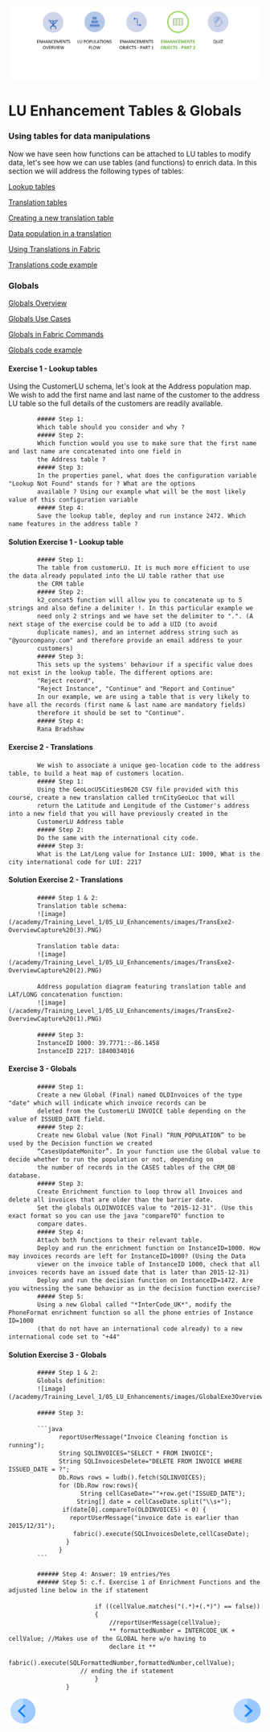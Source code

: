 ![](/academy/Training_Level_1/05_LU_Enhancements/images/EnhancementTablesState.PNG) 

#   LU Enhancement Tables & Globals


### Using tables for data manipulations

Now we have seen how functions can be attached to LU tables to modify data, let's see how we can use tables (and functions) 
to enrich data.
In this section we will address the following types of tables:

[Lookup tables](/articles/07_table_population/11_lookup_tables.md)

[Translation tables](/articles/09_translations/01_translations_overview_and_use_cases.md)

[Creating a new translation table](/articles/09_translations/02_creating_a_new_translation_in_fabric.md) 

[Data population in a translation](/articles/09_translations/03_data_population_in_a_translation.md)

[Using Translations in Fabric](/articles/09_translations/04_using_translations_in_fabric.md)

[Translations code example](/articles/09_translations/05_translations_code_examples.md)



### Globals

[Globals Overview](/articles/08_globals/01_globals_overview.md)

[Globals Use Cases](/articles/08_globals/02_globals_use_cases.md)

[Globals in Fabric Commands](/articles/08_globals/03_set_globals.md)

[Globals code example](/articles/08_globals/04_globals_code_examples.md)



#### Exercise 1 - Lookup tables
Using the CustomerLU schema, let's look at the Address population map. We wish to add the first name and last name of the 
customer to the address LU table so the full details of the customers are readily available.

            ##### Step 1: 
            Which table should you consider and why ?
            ##### Step 2: 
            Which function would you use to make sure that the first name and last name are concatenated into one field in 
            the Address table ?
            ##### Step 3: 
            In the properties panel, what does the configuration variable "Lookup Not Found" stands for ? What are the options 
            available ? Using our example what will be the most likely value of this configuration variable
            ##### Step 4: 
            Save the lookup table, deploy and run instance 2472. Which name features in the address table ?


#### Solution Exercise 1 - Lookup table

            ##### Step 1: 
            The table from customerLU. It is much more efficient to use the data already populated into the LU table rather that use
            the CRM table
            ##### Step 2: 
            k2_concat5 function will allow you to concatenate up to 5 strings and also define a delimiter !. In this particular example we 
            need only 2 strings and we have set the delimiter to ".". (A next stage of the exercise could be to add a UID (to avoid 
            duplicate names), and an internet address string such as "@yourcompany.com" and therefore provide an email address to your
            customers)
            ##### Step 3:
            This sets up the systems' behaviour if a specific value does not exist in the lookup table. The different options are: 
            "Reject record", 
            "Reject Instance", "Continue" and "Report and Continue"
            In our example, we are using a table that is very likely to have all the records (first name & last name are mandatory fields) 
            therefore it should be set to "Continue".
            ##### Step 4: 
            Rana Bradshaw



#### Exercise 2 - Translations
            We wish to associate a unique geo-location code to the address table, to build a heat map of customers location.
            ##### Step 1: 
            Using the GeoLocUSCities0620 CSV file provided with this course, create a new translation called trnCityGeoLoc that will 
            return the Latitude and Longitude of the Customer's address into a new field that you will have previously created in the 
            CustomerLU Address table
            ##### Step 2: 
            Do the same with the international city code.
            ##### Step 3: 
            What is the Lat/Long value for Instance LUI: 1000, What is the city international code for LUI: 2217


#### Solution Exercise 2 - Translations

            ##### Step 1 & 2:
            Translation table schema:
            ![image](/academy/Training_Level_1/05_LU_Enhancements/images/TransExe2-OverviewCapture%20(3).PNG) 

            Translation table data:
            ![image](/academy/Training_Level_1/05_LU_Enhancements/images/TransExe2-OverviewCapture%20(2).PNG) 

            Address population diagram featuring translation table and LAT/LONG concatenation function:
            ![image](/academy/Training_Level_1/05_LU_Enhancements/images/TransExe2-OverviewCapture%20(1).PNG)

            ##### Step 3:
            InstanceID 1000: 39.7771::-86.1458
            InstanceID 2217: 1840034016
            

#### Exercise 3 - Globals
            ##### Step 1: 
            Create a new Global (Final) named OLDInvoices of the type "date" which will indicate which invoice records can be 
            deleted from the CustomerLU INVOICE table depending on the value of ISSUED_DATE field.
            ##### Step 2: 
            Create new Global value (Not Final) “RUN_POPULATION” to be used by the Decision function we created 
            “CasesUpdateMonitor”. In your function use the Global value to decide whether to run the population or not, depending on 
            the number of records in the CASES tables of the CRM_DB database. 
            ##### Step 3: 
            Create Enrichment function to loop throw all Invoices and delete all invoices that are older than the barrier date.
            Set the globals OLDINVOICES value to "2015-12-31". (Use this exact format so you can use the java "compareTO" function to 
            compare dates. 
            ##### Step 4: 
            Attach both functions to their relevant table.
            Deploy and run the enrichment function on InstanceID=1000. How may invoices records are left for InstanceID=1000? (Using the Data 
            viewer on the invoice table of InstanceID 1000, check that all invoices records have an issued date that is later than 2015-12-31)
            Deploy and run the decision function on InstanceID=1472. Are you witnessing the same behavior as in the decision function exercise? 
            ##### Step 5:
            Using a new Global called "*InterCode_UK*", modify the PhoneFormat enrichment function so all the phone entries of Instance ID=1000
            (that do not have an international code already) to a new international code set to "+44"



#### Solution Exercise 3 - Globals
            ##### Step 1 & 2:
            Globals definition:    
            ![image](/academy/Training_Level_1/05_LU_Enhancements/images/GlobalExe3OverviewCapture.png)

            ##### Step 3:      

            ```java
                  reportUserMessage("Invoice Cleaning fonction is running");
                  String SQLINVOICES="SELECT * FROM INVOICE";
                  String SQLInvoicesDelete="DELETE FROM INVOICE WHERE ISSUED_DATE = ?";
                  Db.Rows rows = ludb().fetch(SQLINVOICES);
                  for (Db.Row row:rows){
                        String cellCaseDate=""+row.get("ISSUED_DATE");
                       String[] date = cellCaseDate.split("\\s+");
                   if(date[0].compareTo(OLDINVOICES) < 0) {
                     reportUserMessage("invoice date is earlier than 2015/12/31");
                      fabric().execute(SQLInvoicesDelete,cellCaseDate);
                    }
                  }
            ```

            ###### Step 4: Answer: 19 entries/Yes
            ###### Step 5: c.f. Exercise 1 of Enrichment Functions and the adjusted line below in the if statement

                            if ((cellValue.matches("(.*)+(.*)") == false))
                            {
                                //reportUserMessage(cellValue);
                                ** formattedNumber = INTERCODE_UK + cellValue; //Makes use of the GLOBAL here w/o having to
                                declare it **
                                fabric().execute(SQLFormattedNumber,formattedNumber,cellValue);
                        // ending the if statement		
                            }
                    }
                    
                    
[![Previous](/articles/images/Previous.png)](/academy/Training_Level_1/05_LU_Enhancements/03_LU_Enhancements_Functions_flow.md)
[<img align="right" width="60" height="54" src="/articles/images/Next.png">](/academy/Training_Level_1/05_LU_Enhancements/05_LU_Enhancements_Quiz.md)

